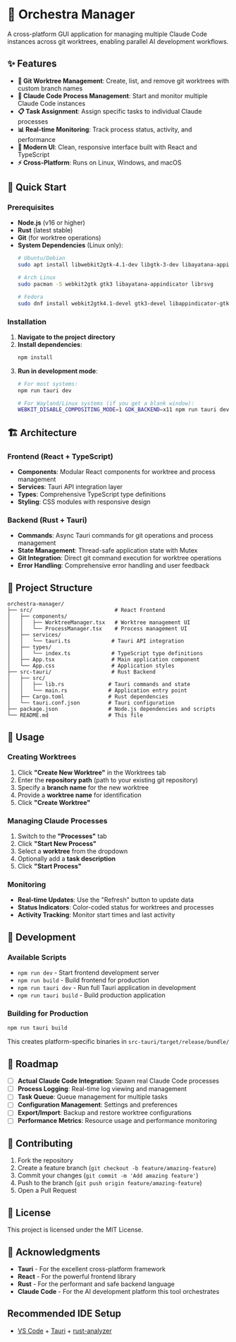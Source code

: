 # 🎼 Orchestra Manager

A cross-platform GUI application for managing multiple Claude Code instances across git worktrees, enabling parallel AI development workflows.

## ✨ Features

- **🌳 Git Worktree Management**: Create, list, and remove git worktrees with custom branch names
- **🤖 Claude Code Process Management**: Start and monitor multiple Claude Code instances
- **📋 Task Assignment**: Assign specific tasks to individual Claude processes
- **📊 Real-time Monitoring**: Track process status, activity, and performance
- **🎨 Modern UI**: Clean, responsive interface built with React and TypeScript
- **⚡ Cross-Platform**: Runs on Linux, Windows, and macOS

## 🚀 Quick Start

### Prerequisites

- **Node.js** (v16 or higher)
- **Rust** (latest stable)
- **Git** (for worktree operations)
- **System Dependencies** (Linux only):
  ```bash
  # Ubuntu/Debian
  sudo apt install libwebkit2gtk-4.1-dev libgtk-3-dev libayatana-appindicator3-dev librsvg2-dev
  
  # Arch Linux
  sudo pacman -S webkit2gtk gtk3 libayatana-appindicator librsvg
  
  # Fedora
  sudo dnf install webkit2gtk4.1-devel gtk3-devel libappindicator-gtk3-devel librsvg2-devel
  ```

### Installation

1. **Navigate to the project directory**
2. **Install dependencies**:
   ```bash
   npm install
   ```
3. **Run in development mode**:
   ```bash
   # For most systems:
   npm run tauri dev
   
   # For Wayland/Linux systems (if you get a blank window):
   WEBKIT_DISABLE_COMPOSITING_MODE=1 GDK_BACKEND=x11 npm run tauri dev
   ```

## 🏗️ Architecture

### Frontend (React + TypeScript)
- **Components**: Modular React components for worktree and process management
- **Services**: Tauri API integration layer
- **Types**: Comprehensive TypeScript type definitions
- **Styling**: CSS modules with responsive design

### Backend (Rust + Tauri)
- **Commands**: Async Tauri commands for git operations and process management
- **State Management**: Thread-safe application state with Mutex
- **Git Integration**: Direct git command execution for worktree operations
- **Error Handling**: Comprehensive error handling and user feedback

## 📁 Project Structure

```
orchestra-manager/
├── src/                          # React Frontend
│   ├── components/
│   │   ├── WorktreeManager.tsx   # Worktree management UI
│   │   └── ProcessManager.tsx    # Process management UI
│   ├── services/
│   │   └── tauri.ts             # Tauri API integration
│   ├── types/
│   │   └── index.ts             # TypeScript type definitions
│   ├── App.tsx                  # Main application component
│   └── App.css                  # Application styles
├── src-tauri/                   # Rust Backend
│   ├── src/
│   │   ├── lib.rs              # Tauri commands and state
│   │   └── main.rs             # Application entry point
│   ├── Cargo.toml              # Rust dependencies
│   └── tauri.conf.json         # Tauri configuration
├── package.json                # Node.js dependencies and scripts
└── README.md                   # This file
```

## 🎯 Usage

### Creating Worktrees

1. Click **"Create New Worktree"** in the Worktrees tab
2. Enter the **repository path** (path to your existing git repository)
3. Specify a **branch name** for the new worktree
4. Provide a **worktree name** for identification
5. Click **"Create Worktree"**

### Managing Claude Processes

1. Switch to the **"Processes"** tab
2. Click **"Start New Process"**
3. Select a **worktree** from the dropdown
4. Optionally add a **task description**
5. Click **"Start Process"**

### Monitoring

- **Real-time Updates**: Use the "Refresh" button to update data
- **Status Indicators**: Color-coded status for worktrees and processes
- **Activity Tracking**: Monitor start times and last activity

## 🔧 Development

### Available Scripts

- `npm run dev` - Start frontend development server
- `npm run build` - Build frontend for production
- `npm run tauri dev` - Run full Tauri application in development
- `npm run tauri build` - Build production application

### Building for Production

```bash
npm run tauri build
```

This creates platform-specific binaries in `src-tauri/target/release/bundle/`

## 🚧 Roadmap

- [ ] **Actual Claude Code Integration**: Spawn real Claude Code processes
- [ ] **Process Logging**: Real-time log viewing and management
- [ ] **Task Queue**: Queue management for multiple tasks
- [ ] **Configuration Management**: Settings and preferences
- [ ] **Export/Import**: Backup and restore worktree configurations
- [ ] **Performance Metrics**: Resource usage and performance monitoring

## 🤝 Contributing

1. Fork the repository
2. Create a feature branch (`git checkout -b feature/amazing-feature`)
3. Commit your changes (`git commit -m 'Add amazing feature'`)
4. Push to the branch (`git push origin feature/amazing-feature`)
5. Open a Pull Request

## 📝 License

This project is licensed under the MIT License.

## 🙏 Acknowledgments

- **Tauri** - For the excellent cross-platform framework
- **React** - For the powerful frontend library
- **Rust** - For the performant and safe backend language
- **Claude Code** - For the AI development platform this tool orchestrates

## Recommended IDE Setup

- [VS Code](https://code.visualstudio.com/) + [Tauri](https://marketplace.visualstudio.com/items?itemName=tauri-apps.tauri-vscode) + [rust-analyzer](https://marketplace.visualstudio.com/items?itemName=rust-lang.rust-analyzer)
